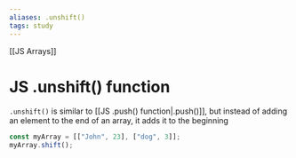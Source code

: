 ```yaml
---
aliases: .unshift()
tags: study
---
```

[[JS Arrays]]
# JS .unshift() function

`.unshift()` is similar to [[JS .push() function|.push()]], but instead of adding an element to the end of an array, it adds it to the beginning

```js
const myArray = [["John", 23], ["dog", 3]];
myArray.shift();
```